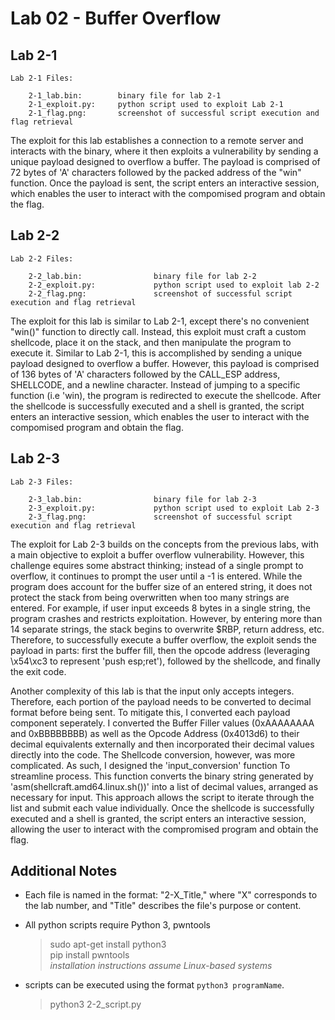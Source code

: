 # Lab 02  - Buffer Overflow

## Lab 2-1
	
  	Lab 2-1 Files:

		2-1_lab.bin:		binary file for lab 2-1
		2-1_exploit.py:		python script used to exploit Lab 2-1
		2-1_flag.png:		screenshot of successful script execution and flag retrieval

   The exploit for this lab establishes a connection to a remote server and interacts with the binary, where it then exploits a vulnerability by sending a unique payload designed to overflow a buffer. The payload is comprised of 72 bytes of 'A' characters followed by the packed address of the "win" function. Once the payload is sent, the script enters an interactive session, which enables the user to interact with the compomised program and obtain the flag.


## Lab 2-2

  	Lab 2-2 Files:
	
		2-2_lab.bin:				binary file for lab 2-2
		2-2_exploit.py:				python script used to exploit lab 2-2
		2-2_flag.png:				screenshot of successful script execution and flag retrieval
	
   The exploit for this lab is similar to Lab 2-1, except there's no convenient "win()" function to directly call. Instead, this exploit must craft a custom shellcode, place it on the stack, and then manipulate the program to execute it. Similar to Lab 2-1, this is accomplished by sending a unique payload designed to overflow a buffer. However, this payload is comprised of 136 bytes of 'A' characters followed by the CALL_ESP address, SHELLCODE, and a newline character. Instead of jumping to a specific function (i.e 'win), the program is redirected to execute the shellcode. After the shellcode is successfully executed and a shell is granted, the script enters an interactive session, which enables the user to interact with the compomised program and obtain the flag.
	

## Lab 2-3

	Lab 2-3 Files:
	
		2-3_lab.bin:				binary file for lab 2-3
		2-3_exploit.py:				python script used to exploit Lab 2-3
		2-3_flag.png:				screenshot of successful script execution and flag retrieval
 
   The exploit for Lab 2-3 builds on the concepts from the previous labs, with a main objective to exploit a buffer overflow vulnerability. However, this challenge equires some abstract thinking; instead of a single prompt to overflow, it continues to prompt the user until a -1 is entered. While the program does account for the buffer size of an entered string, it does not protect the stack from being overwritten when too many strings are entered. For example, if user input exceeds 8 bytes in a single string, the program crashes and restricts exploitation. However, by entering more than 14 separate strings, the stack begins to overwrite $RBP, return address, etc. Therefore, to successfully execute a buffer overflow, the exploit sends the payload in parts: first the buffer fill, then the opcode address (leveraging \x54\xc3 to represent 'push esp;ret'), followed by the shellcode, and finally the exit code.

   Another  complexity of this lab is that the input only accepts integers. Therefore, each portion of the payload needs to be converted to decimal format before being sent. To mitigate this, I converted each payload component seperately. I converted the Buffer Filler values (0xAAAAAAAA and 0xBBBBBBBB) as well as the Opcode Address (0x4013d6) to their decimal equivalents externally and then incorporated their decimal values directly into the code. The Shellcode conversion, however, was more complicated. As such, I designed the 'input_conversion' function To streamline process. This function converts the binary string generated by 'asm(shellcraft.amd64.linux.sh())' into a list of decimal values, arranged as necessary for input. This approach allows the script to iterate through the list and submit each value individually. Once the shellcode is successfully executed and a shell is granted, the script enters an interactive session, allowing the user to interact with the compromised program and obtain the flag.
	

## Additional Notes

   - Each file is named in the format: "2-X_Title," where "X" corresponds to the lab number, and "Title" describes the file's purpose or content.
	
   - All python scripts require Python 3, pwntools
      > sudo apt-get install python3 <br>
      > pip install pwntools <br>
      *installation instructions assume Linux-based systems*
	
   - scripts can be executed using the format `python3 programName`. 
      > python3 2-2_script.py

